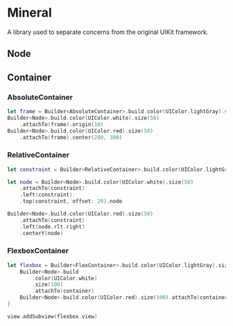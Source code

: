 # Mineral

A library used to separate concerns from the original UIKit framework.

## Node

## Container

### AbsoluteContainer

```swift
let frame = Builder<AbsoluteContainer>.build.color(UIColor.lightGray).size(self.view.frame.size)
Builder<Node>.build.color(UIColor.white).size(50)
    .attachTo(frame).origin(10)
Builder<Node>.build.color(UIColor.red).size(50)
    .attachTo(frame).center(200, 300)
```

### RelativeContainer

```swift
let constraint = Builder<RelativeContainer>.build.color(UIColor.lightGray).size(self.view.frame.size)

let node = Builder<Node>.build.color(UIColor.white).size(50)
    .attachTo(constraint)
    .left(constraint)
    .top(constraint, offset: 20).node

Builder<Node>.build.color(UIColor.red).size(50)
    .attachTo(constraint)
    .left(node.rlt.right)
    .centerY(node)
```

### FlexboxContainer

```swift
let flexbox = Builder<FlexContainer>.build.color(UIColor.lightGray).size(self.view.frame.size) { container in
    Builder<Node>.build
        .color(UIColor.white)
        .size(100)
        .attachTo(container)
    Builder<Node>.build.color(UIColor.red).size(100).attachTo(container)
}

view.addSubview(flexbox.view)
```
